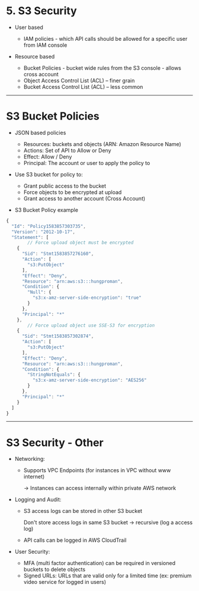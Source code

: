 # 5. S3 Security

- User based
    - IAM policies - which API calls should be allowed for a specific user from IAM console

- Resource based
    - Bucket Policies - bucket wide rules from the S3 console - allows cross account
    - Object Access Control List (ACL) – finer grain
    - Bucket Access Control List (ACL) – less common

---

# S3 Bucket Policies

- JSON based policies
    - Resources: buckets and objects (ARN: Amazon Resource Name)
    - Actions: Set of API to Allow or Deny
    - Effect: Allow / Deny
    - Principal: The account or user to apply the policy to
- Use S3 bucket for policy to:
    - Grant public access to the bucket
    - Force objects to be encrypted at upload
    - Grant access to another account (Cross Account)

- S3 Bucket Policy example

```jsx
{
  "Id": "Policy1583857303735",
  "Version": "2012-10-17",
  "Statement": [
		// Force upload object must be encrypted
    {
      "Sid": "Stmt1583857276160",
      "Action": [
        "s3:PutObject"
      ],
      "Effect": "Deny",
      "Resource": "arn:aws:s3:::hungproman",
      "Condition": {
        "Null": {
          "s3:x-amz-server-side-encryption": "true"
        }
      },
      "Principal": "*"
    },
		// Force upload object use SSE-S3 for encryption
    {
      "Sid": "Stmt1583857302874",
      "Action": [
        "s3:PutObject"
      ],
      "Effect": "Deny",
      "Resource": "arn:aws:s3:::hungproman",
      "Condition": {
        "StringNotEquals": {
          "s3:x-amz-server-side-encryption": "AES256"
        }
      },
      "Principal": "*"
    }
  ]
}
```

---

# S3 Security - Other

- Networking:
    - Supports VPC Endpoints (for instances in VPC without www internet)

        → Instances can access internally within private AWS network

- Logging and Audit:
    - S3 access logs can be stored in other S3 bucket

        Don't store access logs in same S3 bucket → recursive (log a access log)

    - API calls can be logged in AWS CloudTrail
- User Security:
    - MFA (multi factor authentication) can be required in versioned buckets to delete objects
    - Signed URLs: URLs that are valid only for a limited time (ex: premium video service for logged in users)